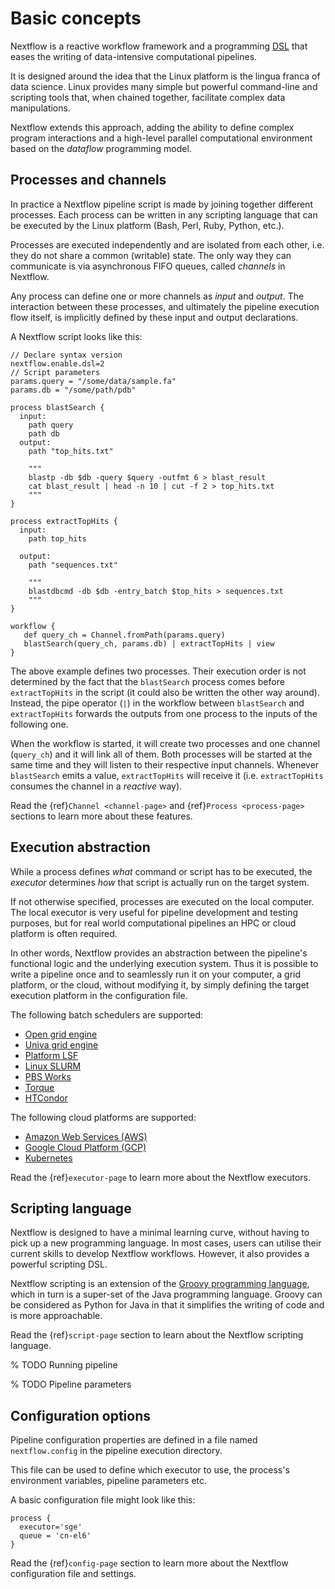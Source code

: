 # Basic concepts

Nextflow is a reactive workflow framework and a programming [DSL](http://en.wikipedia.org/wiki/Domain-specific_language)
that eases the writing of data-intensive computational pipelines.

It is designed around the idea that the Linux platform is the lingua franca of data science. Linux provides many
simple but powerful command-line and scripting tools that, when chained together, facilitate complex
data manipulations.

Nextflow extends this approach, adding the ability to define complex program interactions and a high-level
parallel computational environment based on the *dataflow* programming model.

## Processes and channels

In practice a Nextflow pipeline script is made by joining together different processes.
Each process can be written in any scripting language that can be executed by the Linux platform (Bash, Perl, Ruby, Python, etc.).

Processes are executed independently and are isolated from each other, i.e. they do not share a common (writable) state.
The only way they can communicate is via asynchronous FIFO queues, called *channels* in Nextflow.

Any process can define one or more channels as *input* and *output*. The interaction between these processes,
and ultimately the pipeline execution flow itself, is implicitly defined by these input and output declarations.

A Nextflow script looks like this:

```
// Declare syntax version
nextflow.enable.dsl=2
// Script parameters
params.query = "/some/data/sample.fa"
params.db = "/some/path/pdb"

process blastSearch {
  input:
    path query
    path db
  output:
    path "top_hits.txt"

    """
    blastp -db $db -query $query -outfmt 6 > blast_result
    cat blast_result | head -n 10 | cut -f 2 > top_hits.txt
    """
}

process extractTopHits {
  input:
    path top_hits

  output:
    path "sequences.txt"

    """
    blastdbcmd -db $db -entry_batch $top_hits > sequences.txt
    """
}

workflow {
   def query_ch = Channel.fromPath(params.query)
   blastSearch(query_ch, params.db) | extractTopHits | view
}
```

The above example defines two processes. Their execution order is not determined by the fact that the `blastSearch`
process comes before `extractTopHits` in the script (it could also be written the other way around). Instead, the
pipe operator (`|`) in the workflow between `blastSearch` and `extractTopHits` forwards the outputs from one
process to the inputs of the following one.

When the workflow is started, it will create two processes and one channel (`query_ch`)
and it will link all of them. Both processes will be started at the same time and they will listen to their
respective input channels. Whenever `blastSearch` emits a value, `extractTopHits`
will receive it (i.e. `extractTopHits` consumes the channel in a *reactive* way).

Read the {ref}`Channel <channel-page>` and {ref}`Process <process-page>` sections to learn more about these features.

## Execution abstraction

While a process defines *what* command or script has to be executed, the *executor* determines *how*
that script is actually run on the target system.

If not otherwise specified, processes are executed on the local computer. The local executor is very useful for pipeline
development and testing purposes, but for real world computational pipelines an HPC or cloud platform is often required.

In other words, Nextflow provides an abstraction between the pipeline's functional logic and the underlying execution system.
Thus it is possible to write a pipeline once and to seamlessly run it on your computer, a grid platform, or the cloud,
without modifying it, by simply defining the target execution platform in the configuration file.

The following batch schedulers are supported:

- [Open grid engine](http://gridscheduler.sourceforge.net/)
- [Univa grid engine](http://www.univa.com/)
- [Platform LSF](http://www.ibm.com/systems/technicalcomputing/platformcomputing/products/lsf/)
- [Linux SLURM](https://computing.llnl.gov/linux/slurm/)
- [PBS Works](http://www.pbsworks.com/gridengine/)
- [Torque](http://www.adaptivecomputing.com/products/open-source/torque/)
- [HTCondor](https://research.cs.wisc.edu/htcondor/)

The following cloud platforms are supported:

- [Amazon Web Services (AWS)](https://aws.amazon.com/)
- [Google Cloud Platform (GCP)](https://cloud.google.com/)
- [Kubernetes](https://kubernetes.io/)

Read the {ref}`executor-page` to learn more about the Nextflow executors.

## Scripting language

Nextflow is designed to have a minimal learning curve, without having to pick up
a new programming language. In most cases, users can utilise their current skills to develop
Nextflow workflows. However, it also provides a powerful scripting DSL.

Nextflow scripting is an extension of the [Groovy programming language](<http://en.wikipedia.org/wiki/Groovy_(programming_language)>),
which in turn is a super-set of the Java programming language. Groovy can be considered as Python for Java
in that it simplifies the writing of code and is more approachable.

Read the {ref}`script-page` section to learn about the Nextflow scripting language.

% TODO Running pipeline

% TODO Pipeline parameters

## Configuration options

Pipeline configuration properties are defined in a file named `nextflow.config` in the pipeline execution directory.

This file can be used to define which executor to use, the process's environment variables, pipeline parameters etc.

A basic configuration file might look like this:

```
process {
  executor='sge'
  queue = 'cn-el6'
}
```

Read the {ref}`config-page` section to learn more about the Nextflow configuration file and settings.
